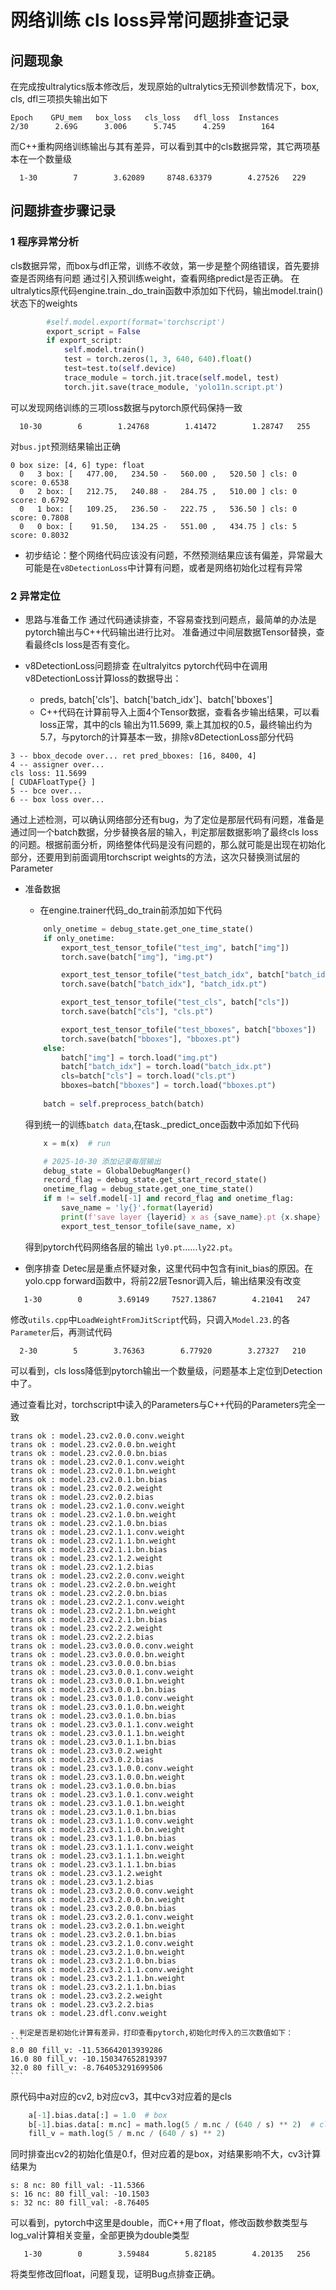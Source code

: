 # 网络训练 cls loss异常问题排查记录

## 问题现象
在完成按ultralytics版本修改后，发现原始的ultralytics无预训参数情况下，box, cls, dfl三项损失输出如下
```
Epoch    GPU_mem   box_loss   cls_loss   dfl_loss  Instances
2/30      2.69G      3.006      5.745      4.259        164      
```
而C++重构网络训练输出与其有差异，可以看到其中的cls数据异常，其它两项基本在一个数量级
```
  1-30        7        3.62089     8748.63379        4.27526   229
```

## 问题排查步骤记录

### 1 程序异常分析
cls数据异常，而box与dfl正常，训练不收敛，第一步是整个网络错误，首先要排查是否网络有问题
通过引入预训练weight，查看网络predict是否正确。
在ultralytics原代码engine.train._do_train函数中添加如下代码，输出model.train()状态下的weights
```python
        #self.model.export(format='torchscript')
        export_script = False
        if export_script:
            self.model.train()
            test = torch.zeros(1, 3, 640, 640).float()
            test=test.to(self.device)
            trace_module = torch.jit.trace(self.model, test)
            torch.jit.save(trace_module, 'yolo11n.script.pt')
```
可以发现网络训练的三项loss数据与pytorch原代码保持一致
```
  10-30        6        1.24768        1.41472        1.28747   255  
```
对`bus.jpt`预测结果输出正确
```
0 box size: [4, 6] type: float
  0   3 box: [   477.00,   234.50 -   560.00 ,   520.50 ] cls: 0   score: 0.6538
  0   2 box: [   212.75,   240.88 -   284.75 ,   510.00 ] cls: 0   score: 0.6792
  0   1 box: [   109.25,   236.50 -   222.75 ,   536.50 ] cls: 0   score: 0.7808
  0   0 box: [    91.50,   134.25 -   551.00 ,   434.75 ] cls: 5   score: 0.8032
```
 - 初步结论：整个网络代码应该没有问题，不然预测结果应该有偏差，异常最大可能是在`v8DetectionLoss`中计算有问题，或者是网络初始化过程有异常

 ### 2 异常定位

- 思路与准备工作
通过代码通读排查，不容易查找到问题点，最简单的办法是pytorch输出与C++代码输出进行比对。
准备通过中间层数据Tensor替换，查看最终cls loss是否有变化。

- v8DetectionLoss问题排查
在ultralyitcs pytorch代码中在调用v8DetectionLoss计算loss的数据导出：
    - preds, batch['cls']、batch['batch_idx']、batch['bboxes']
    - C++代码在计算前导入上面4个Tensor数据，查看各步输出结果，可以看loss正常，其中的cls 输出为11.5699, 乘上其加权的0.5，最终输出约为5.7，与pytorch的计算基本一致，排除v8DetectionLoss部分代码
```
3 -- bbox_decode over... ret pred_bboxes: [16, 8400, 4]
4 -- assigner over...
cls loss: 11.5699
[ CUDAFloatType{} ]
5 -- bce over...
6 -- box loss over...
```

通过上述检测，可以确认网络部分还有bug，为了定位是那层代码有问题，准备是通过同一个batch数据，分步替换各层的输入，判定那层数据影响了最终cls loss的问题。根据前面分析，网络整体代码是没有问题的，那么就可能是出现在初始化部分，还要用到前面调用torchscript weights的方法，这次只替换测试层的Parameter

- 准备数据
    - 在engine.trainer代码_do_train前添加如下代码
    ```python
        only_onetime = debug_state.get_one_time_state()
        if only_onetime:
            export_test_tensor_tofile("test_img", batch["img"])
            torch.save(batch["img"], "img.pt")

            export_test_tensor_tofile("test_batch_idx", batch["batch_idx"])
            torch.save(batch["batch_idx"], "batch_idx.pt")

            export_test_tensor_tofile("test_cls", batch["cls"])
            torch.save(batch["cls"], "cls.pt")

            export_test_tensor_tofile("test_bboxes", batch["bboxes"])
            torch.save(batch["bboxes"], "bboxes.pt")
        else:
            batch["img"] = torch.load("img.pt")
            batch["batch_idx"] = torch.load("batch_idx.pt")
            cls=batch["cls"] = torch.load("cls.pt")
            bboxes=batch["bboxes"] = torch.load("bboxes.pt")
            
        batch = self.preprocess_batch(batch)
    ```
    得到统一的训练`batch data`,在task._predict_once函数中添加如下代码

    ```python
        x = m(x)  # run

        # 2025-10-30 添加记录每层输出
        debug_state = GlobalDebugManger()
        record_flag = debug_state.get_start_record_state()
        onetime_flag = debug_state.get_one_time_state()
        if m != self.model[-1] and record_flag and onetime_flag:
            save_name = 'ly{}'.format(layerid)
            print(f'save layer {layerid} x as {save_name}.pt {x.shape} {x.dtype} {x.device}')
            export_test_tensor_tofile(save_name, x)
    ```
    得到pytorch代码网络各层的输出 `ly0.pt`......`ly22.pt`。

- 倒序排查
Detec层是重点怀疑对象，这里代码中包含有init_bias的原因。在yolo.cpp forward函数中，将前22层Tesnor调入后，输出结果没有改变
```
   1-30        0        3.69149     7527.13867        4.21041   247 
```
修改`utils.cpp`中`LoadWeightFromJitScript`代码，只调入`Model.23.`的各`Parameter`后，再测试代码
```
  2-30        5        3.76363        6.77920        3.27327   210
```
可以看到，cls loss降低到pytorch输出一个数量级，问题基本上定位到Detection中了。

通过查看比对，torchscript中读入的Parameters与C++代码的Parameters完全一致
```
trans ok : model.23.cv2.0.0.conv.weight
trans ok : model.23.cv2.0.0.bn.weight
trans ok : model.23.cv2.0.0.bn.bias
trans ok : model.23.cv2.0.1.conv.weight
trans ok : model.23.cv2.0.1.bn.weight
trans ok : model.23.cv2.0.1.bn.bias
trans ok : model.23.cv2.0.2.weight
trans ok : model.23.cv2.0.2.bias
trans ok : model.23.cv2.1.0.conv.weight
trans ok : model.23.cv2.1.0.bn.weight
trans ok : model.23.cv2.1.0.bn.bias
trans ok : model.23.cv2.1.1.conv.weight
trans ok : model.23.cv2.1.1.bn.weight
trans ok : model.23.cv2.1.1.bn.bias
trans ok : model.23.cv2.1.2.weight
trans ok : model.23.cv2.1.2.bias
trans ok : model.23.cv2.2.0.conv.weight
trans ok : model.23.cv2.2.0.bn.weight
trans ok : model.23.cv2.2.0.bn.bias
trans ok : model.23.cv2.2.1.conv.weight
trans ok : model.23.cv2.2.1.bn.weight
trans ok : model.23.cv2.2.1.bn.bias
trans ok : model.23.cv2.2.2.weight
trans ok : model.23.cv2.2.2.bias
trans ok : model.23.cv3.0.0.0.conv.weight
trans ok : model.23.cv3.0.0.0.bn.weight
trans ok : model.23.cv3.0.0.0.bn.bias
trans ok : model.23.cv3.0.0.1.conv.weight
trans ok : model.23.cv3.0.0.1.bn.weight
trans ok : model.23.cv3.0.0.1.bn.bias
trans ok : model.23.cv3.0.1.0.conv.weight
trans ok : model.23.cv3.0.1.0.bn.weight
trans ok : model.23.cv3.0.1.0.bn.bias
trans ok : model.23.cv3.0.1.1.conv.weight
trans ok : model.23.cv3.0.1.1.bn.weight
trans ok : model.23.cv3.0.1.1.bn.bias
trans ok : model.23.cv3.0.2.weight
trans ok : model.23.cv3.0.2.bias
trans ok : model.23.cv3.1.0.0.conv.weight
trans ok : model.23.cv3.1.0.0.bn.weight
trans ok : model.23.cv3.1.0.0.bn.bias
trans ok : model.23.cv3.1.0.1.conv.weight
trans ok : model.23.cv3.1.0.1.bn.weight
trans ok : model.23.cv3.1.0.1.bn.bias
trans ok : model.23.cv3.1.1.0.conv.weight
trans ok : model.23.cv3.1.1.0.bn.weight
trans ok : model.23.cv3.1.1.0.bn.bias
trans ok : model.23.cv3.1.1.1.conv.weight
trans ok : model.23.cv3.1.1.1.bn.weight
trans ok : model.23.cv3.1.1.1.bn.bias
trans ok : model.23.cv3.1.2.weight
trans ok : model.23.cv3.1.2.bias
trans ok : model.23.cv3.2.0.0.conv.weight
trans ok : model.23.cv3.2.0.0.bn.weight
trans ok : model.23.cv3.2.0.0.bn.bias
trans ok : model.23.cv3.2.0.1.conv.weight
trans ok : model.23.cv3.2.0.1.bn.weight
trans ok : model.23.cv3.2.0.1.bn.bias
trans ok : model.23.cv3.2.1.0.conv.weight
trans ok : model.23.cv3.2.1.0.bn.weight
trans ok : model.23.cv3.2.1.0.bn.bias
trans ok : model.23.cv3.2.1.1.conv.weight
trans ok : model.23.cv3.2.1.1.bn.weight
trans ok : model.23.cv3.2.1.1.bn.bias
trans ok : model.23.cv3.2.2.weight
trans ok : model.23.cv3.2.2.bias
trans ok : model.23.dfl.conv.weight
```
    - 判定是否是初始化计算有差异，打印查看pytorch,初始化时传入的三次数值如下：
    ```
    8.0 80 fill_v: -11.536642013939286
    16.0 80 fill_v: -10.150347652819397
    32.0 80 fill_v: -8.764053291699506
    ```
原代码中a对应的cv2, b对应cv3，其中cv3对应着的是cls
```python
    a[-1].bias.data[:] = 1.0  # box
    b[-1].bias.data[: m.nc] = math.log(5 / m.nc / (640 / s) ** 2)  # cls (.01 objects, 80 classes, 640 img)
    fill_v = math.log(5 / m.nc / (640 / s) ** 2)
```
同时排查出cv2的初始化值是0.f，但对应着的是box，对结果影响不大，cv3计算结果为
```
s: 8 nc: 80 fill_val: -11.5366
s: 16 nc: 80 fill_val: -10.1503
s: 32 nc: 80 fill_val: -8.76405
```
可以看到，pytorch中这里是double，而C++用了float，修改函数参数类型与log_val计算相关变量，全部更换为double类型

```
   1-30        0        3.59484        5.82185        4.20135   256 
```
将类型修改回float，问题复现，证明Bug点排查正确。